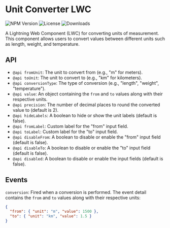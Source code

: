 # Unit Converter LWC

![NPM Version](https://img.shields.io/npm/v/@wisefoxme/unit-converter-lwc?style=flat-square) ![License](https://img.shields.io/github/license/wisefoxme/unit-converter-lwc) ![Downloads](https://img.shields.io/npm/dy/%40wisefoxme%2Funit-converter-lwc)

A Lightning Web Component (LWC) for converting units of measurement. This component allows users to convert values between different units such as length, weight, and temperature.

## API

- `@api fromUnit`: The unit to convert from (e.g., "m" for meters).
- `@api toUnit`: The unit to convert to (e.g., "km" for kilometers).
- `@api conversionType`: The type of conversion (e.g., "length", "weight", "temperature").
- `@api value`: An object containing the `from` and `to` values along with their respective units.
- `@api precision`: The number of decimal places to round the converted value to (default is 2).
- `@api hideLabels`: A boolean to hide or show the unit labels (default is false).
- `@api fromLabel`: Custom label for the "from" input field.
- `@api toLabel`: Custom label for the "to" input field.
- `@api disableFrom`: A boolean to disable or enable the "from" input field (default is false).
- `@api disableTo`: A boolean to disable or enable the "to" input field (default is false).
- `@api disabled`: A boolean to disable or enable the input fields (default is false).

## Events

`conversion`: Fired when a conversion is performed. The event detail contains the `from` and `to` values along with their respective units:

```json
{
  "from": { "unit": "m", "value": 1500 },
  "to": { "unit": "km", "value": 1.5 }
}
```
